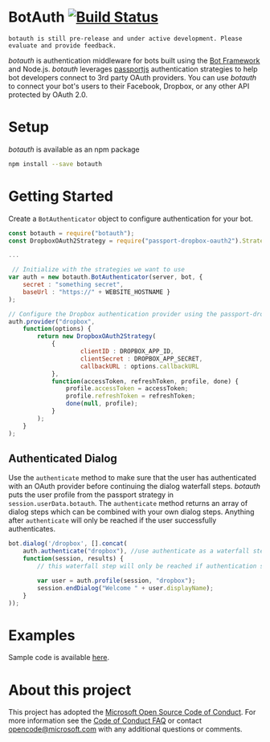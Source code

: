 # BotAuth [![Build Status](https://travis-ci.org/MicrosoftDX/botauth.svg?branch=master)](https://travis-ci.org/MicrosoftDX/botauth)

	botauth is still pre-release and under active development. Please evaluate and provide feedback.

*botauth* is authentication middleware for bots built using the [Bot Framework](http://botframework.com) and Node.js. *botauth* leverages [passportjs](http://passportjs.org) authentication strategies to help bot developers connect to 3rd party OAuth providers. You can use *botauth* to connect your bot's users to their Facebook, Dropbox, or any other API protected by OAuth 2.0.

# Setup
*botauth* is available as an npm package
```bash
npm install --save botauth
```
# Getting Started
Create a `BotAuthenticator` object to configure authentication for your bot.

```javascript
const botauth = require("botauth");
const DropboxOAuth2Strategy = require("passport-dropbox-oauth2").Strategy;

...

 // Initialize with the strategies we want to use
var auth = new botauth.BotAuthenticator(server, bot, {
	secret : "something secret",
	baseUrl : "https://" + WEBSITE_HOSTNAME }
);

// Configure the Dropbox authentication provider using the passport-dropbox strategy
auth.provider("dropbox",
	function(options) {
		return new DropboxOAuth2Strategy(
			{
    				clientID : DROPBOX_APP_ID,
    				clientSecret : DROPBOX_APP_SECRET,
					callbackURL : options.callbackURL
			},
			function(accessToken, refreshToken, profile, done) {
				profile.accessToken = accessToken;
				profile.refreshToken = refreshToken;
				done(null, profile);
			}
		);
	}
);

```

## Authenticated Dialog
Use the `authenticate` method to make sure that the user has authenticated with an OAuth provider before continuing the dialog waterfall steps.  *botauth* puts the user profile from the passport strategy in `session.userData.botauth`. The `authenticate` method returns an array of dialog steps which can be combined with your own dialog steps.  Anything after `authenticate` will only be reached if the user successfully authenticates.

```javascript
bot.dialog('/dropbox', [].concat(
	auth.authenticate("dropbox"), //use authenticate as a waterfall step
	function(session, results) {
		// this waterfall step will only be reached if authentication succeeded

		var user = auth.profile(session, "dropbox");
		session.endDialog("Welcome " + user.displayName);
	}
));
```

# Examples

Sample code is available [here](examples/).

# About this project
This project has adopted the [Microsoft Open Source Code of
Conduct](https://opensource.microsoft.com/codeofconduct/).
For more information see the [Code of Conduct
FAQ](https://opensource.microsoft.com/codeofconduct/faq/) or
contact [opencode@microsoft.com](mailto:opencode@microsoft.com)
with any additional questions or comments.
